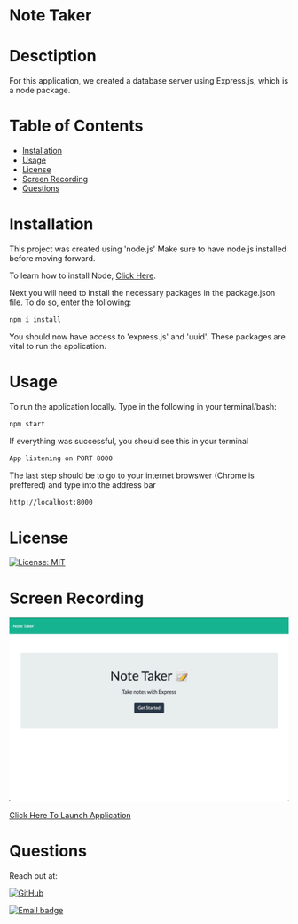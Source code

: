 # Note Taker

# Desctiption
For this application, we created a database server using Express.js, which is a node package.

# Table of Contents
  * [Installation](#Installation)
  * [Usage](#Usage)
  * [License](#License)
  * [Screen Recording](#Screen-Recording)
  * [Questions](#Questions)

# Installation
This project was created using 'node.js' Make sure to have node.js installed before moving forward.

To learn how to install Node, [Click Here](https://nodejs.org/en/download/package-manager/).


Next you will need to install the necessary packages in the package.json file. To do so, enter the following:

```bash
npm i install
```

You should now have access to 'express.js' and 'uuid'. These packages are vital to run the application.

# Usage

To run the application locally. Type in the following in your terminal/bash:

```bash
npm start
```

If everything was successful, you should see this in your terminal

```bash
App listening on PORT 8000
```

The last step should be to go to your internet browswer (Chrome is preffered) and type into the address bar

```bash
http://localhost:8000
```

# License

[![License: MIT](https://img.shields.io/badge/License-MIT-red.svg)](https://kuya-jasper.mit-license.org)


# Screen Recording

![ScreenshotRecording](./Assets/ScreenRecording.gif)


[Click Here To Launch Application](https://notetakerkuyajasper.herokuapp.com/)

# Questions

Reach out at:

[![GitHub](https://img.shields.io/badge/GitHub-100000?style=for-the-badge&logo=github&logoColor=white)](https://github.com/KuyaJasper)

[![Email badge](https://img.shields.io/badge/Email-abarquezj1@gmail.com-red.svg)](mailto:abarquezj1@gmail.com)

